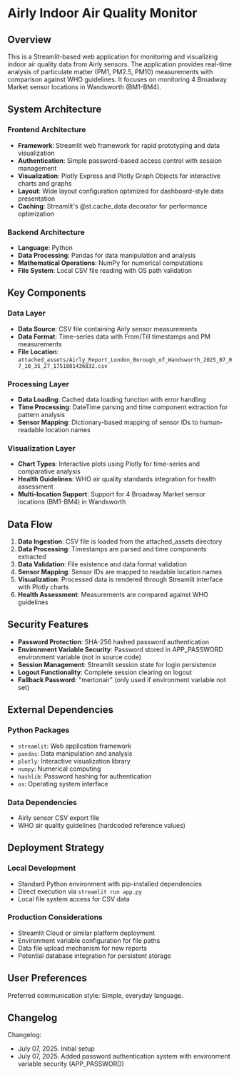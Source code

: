 # Airly Indoor Air Quality Monitor

## Overview

This is a Streamlit-based web application for monitoring and visualizing indoor air quality data from Airly sensors. The application provides real-time analysis of particulate matter (PM1, PM2.5, PM10) measurements with comparison against WHO guidelines. It focuses on monitoring 4 Broadway Market sensor locations in Wandsworth (BM1-BM4).

## System Architecture

### Frontend Architecture
- **Framework**: Streamlit web framework for rapid prototyping and data visualization
- **Authentication**: Simple password-based access control with session management
- **Visualization**: Plotly Express and Plotly Graph Objects for interactive charts and graphs
- **Layout**: Wide layout configuration optimized for dashboard-style data presentation
- **Caching**: Streamlit's @st.cache_data decorator for performance optimization

### Backend Architecture
- **Language**: Python
- **Data Processing**: Pandas for data manipulation and analysis
- **Mathematical Operations**: NumPy for numerical computations
- **File System**: Local CSV file reading with OS path validation

## Key Components

### Data Layer
- **Data Source**: CSV file containing Airly sensor measurements
- **Data Format**: Time-series data with From/Till timestamps and PM measurements
- **File Location**: `attached_assets/Airly_Report_London_Borough_of_Wandsworth_2025_07_07_10_35_27_1751881436832.csv`

### Processing Layer
- **Data Loading**: Cached data loading function with error handling
- **Time Processing**: DateTime parsing and time component extraction for pattern analysis
- **Sensor Mapping**: Dictionary-based mapping of sensor IDs to human-readable location names

### Visualization Layer
- **Chart Types**: Interactive plots using Plotly for time-series and comparative analysis
- **Health Guidelines**: WHO air quality standards integration for health assessment
- **Multi-location Support**: Support for 4 Broadway Market sensor locations (BM1-BM4) in Wandsworth

## Data Flow

1. **Data Ingestion**: CSV file is loaded from the attached_assets directory
2. **Data Processing**: Timestamps are parsed and time components extracted
3. **Data Validation**: File existence and data format validation
4. **Sensor Mapping**: Sensor IDs are mapped to readable location names
5. **Visualization**: Processed data is rendered through Streamlit interface with Plotly charts
6. **Health Assessment**: Measurements are compared against WHO guidelines

## Security Features
- **Password Protection**: SHA-256 hashed password authentication
- **Environment Variable Security**: Password stored in APP_PASSWORD environment variable (not in source code)
- **Session Management**: Streamlit session state for login persistence
- **Logout Functionality**: Complete session clearing on logout
- **Fallback Password**: "mertonair" (only used if environment variable not set)

## External Dependencies

### Python Packages
- `streamlit`: Web application framework
- `pandas`: Data manipulation and analysis
- `plotly`: Interactive visualization library
- `numpy`: Numerical computing
- `hashlib`: Password hashing for authentication
- `os`: Operating system interface

### Data Dependencies
- Airly sensor CSV export file
- WHO air quality guidelines (hardcoded reference values)

## Deployment Strategy

### Local Development
- Standard Python environment with pip-installed dependencies
- Direct execution via `streamlit run app.py`
- Local file system access for CSV data

### Production Considerations
- Streamlit Cloud or similar platform deployment
- Environment variable configuration for file paths
- Data file upload mechanism for new reports
- Potential database integration for persistent storage

## User Preferences

Preferred communication style: Simple, everyday language.

## Changelog

Changelog:
- July 07, 2025. Initial setup
- July 07, 2025. Added password authentication system with environment variable security (APP_PASSWORD)